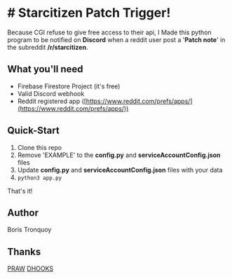 # # **Starcitizen Patch Trigger**!

Because CGI refuse to give free access to their api, I Made this python program to be notified on **Discord** when a reddit user post a '**Patch note**' in the subreddit **/r/starcitizen**.

## What you'll need

- Firebase Firestore Project (it's free)
- Valid Discord webhook
- Reddit registered app ([https://www.reddit.com/prefs/apps/](https://www.reddit.com/prefs/apps/))

## Quick-Start
1. Clone this repo
2. Remove 'EXAMPLE' to the **config.py** and **serviceAccountConfig.json** files 
3. Update **config.py** and **serviceAccountConfig.json** files with your data
4.   `python3 app.py`

That's it!

## Author
Boris Tronquoy

## Thanks
[PRAW](https://github.com/praw-dev/praw)
[DHOOKS](https://github.com/kyb3r/dhooks)